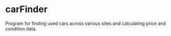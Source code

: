 # carFinder
Program for finding used cars across various sites and calculating price and condition data.
